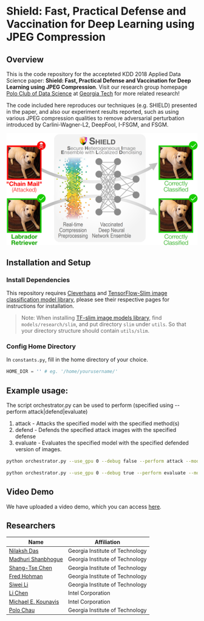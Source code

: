 # Shield: Fast, Practical Defense and Vaccination for Deep Learning using JPEG Compression

## Overview

This is the code repository for the accepteted KDD 2018 Applied Data Science paper: **Shield: Fast, Practical Defense and Vaccination for Deep Learning using JPEG Compression**. Visit our research group homepage [Polo Club of Data Science](https://poloclub.github.io) at [Georgia Tech](http://www.gatech.edu) for more related research!

The code included here reproduces our techniques (e.g. SHIELD) presented in the paper, and also our experiment results reported, such as using various JPEG compression qualities to remove adversarial perturbation introduced by Carlini-Wagner-L2, DeepFool, I-FSGM, and FSGM.

![figure1](fig1.png)

## Installation and Setup

### Install Dependencies

This repository requires [Cleverhans](https://github.com/tensorflow/cleverhans) and [TensorFlow-Slim image classification model library](https://github.com/tensorflow/models/tree/master/research/slim), please see their respective pages for instructions for installation.

> Note: When installing [TF-slim image models library](https://github.com/tensorflow/models/tree/master/research/slim), find `models/research/slim`, and put directory `slim` under `utils`. So that your directory structure should contain `utils/slim`.

### Config Home Directory

In `constants.py`, fill in the home directory of your choice.

```python
HOME_DIR = '' # eg. '/home/yourusername/'
```

## Example usage:

The script orchestrator.py can be used to perform (specified using --perform attack|defend|evaluate)

1. attack - Attacks the specified model with the specified method(s)
2. defend - Defends the specified attack images with the specified defense
3. evaluate - Evaluates the specified model with the specified defended version of images.

```bash
python orchestrator.py --use_gpu 0 --debug false --perform attack --models resnet_50_v2 --attacks fgsm,df
```

```bash
python orchestrator.py --use_gpu 0 --debug true --perform evaluate --models resnet_50_v2 --checkpoint_paths /home/.../model.ckpt --attacks fgsm --defenses jpeg --attack_ablations '{"fgsm": [{"ord": Infinity, "eps": 2}]}' --defense_ablations '{"jpeg": [{"quality": 60}]}'
```

## Video Demo

We have uploaded a video demo, which you can access [here](https://youtu.be/W119nXS4xGE).

## Researchers

|  Name                 | Affiliation                     |
|-----------------------|---------------------------------|
| [Nilaksh Das](http://nilakshdas.com)           | Georgia Institute of Technology |
| [Madhuri Shanbhogue](https://www.linkedin.com/in/madhuri-shanbhogue/)    | Georgia Institute of Technology |
| [Shang-Tse Chen](https://www.cc.gatech.edu/~schen351/)        | Georgia Institute of Technology |
| [Fred Hohman](http://fredhohman.com)           | Georgia Institute of Technology |
| [Siwei Li](https://rsli.github.io)              | Georgia Institute of Technology |
| [Li Chen](https://www.linkedin.com/in/li-chen-phd-b2a10289/)               | Intel Corporation               |
| [Michael E. Kounavis](https://www.linkedin.com/in/michael-kounavis-5bbb599/)   | Intel Corporation               |
| [Polo Chau](https://www.cc.gatech.edu/~dchau/)             | Georgia Institute of Technology |
